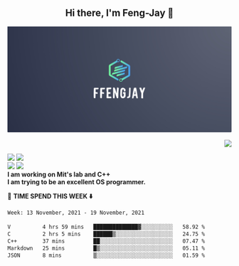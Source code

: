 <h2 align="center"> Hi there, I'm Feng-Jay 👋 </h2>  

![](https://github.com/Feng-Jay/DataStruct/blob/master/Image/1.png)  

<img align="right" src="https://github-readme-stats.vercel.app/api?username=Feng-Jay&show_icons=true&icon_color=CE1D2D&text_color=718096&bg_color=ffffff&hide_title=true" />


&emsp;

![](https://visitor-badge.glitch.me/badge?page_id=Feng-Jay.readme)
![](https://img.shields.io/badge/Concentrate-Cpp-blue)  
![](https://img.shields.io/badge/Rust-primer-orange)
![](https://img.shields.io/badge/Target-OS-9cf)  
**I am working on Mit's lab and C++**  
**I am trying to be an excellent OS programmer.**  


📘 **TIME SPEND THIS WEEK ⬇️**
<!--START_SECTION:waka-->
```text
Week: 13 November, 2021 - 19 November, 2021

V          4 hrs 59 mins   ██████████████▓░░░░░░░░░░   58.92 % 
C          2 hrs 5 mins    ██████▒░░░░░░░░░░░░░░░░░░   24.75 % 
C++        37 mins         ██░░░░░░░░░░░░░░░░░░░░░░░   07.47 % 
Markdown   25 mins         █▒░░░░░░░░░░░░░░░░░░░░░░░   05.11 % 
JSON       8 mins          ▒░░░░░░░░░░░░░░░░░░░░░░░░   01.59 % 
```
<!--END_SECTION:waka-->
